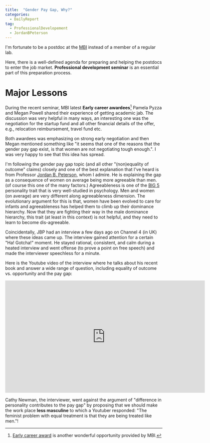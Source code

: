 ```yaml
---
title:  "Gender Pay Gap, Why?"
categories: 
  - DailyReport 
tag: 
  - ProfessionalDevelopement
  - JordanBPeterson
---
```


I'm fortunate to be a postdoc at the [MBI](https://mbi.osu.edu/) instead of a member of a regular lab. 
<!-- more --> 
Here, there is a well-defined agenda for preparing and helping the postdocs to enter the job market. 
__Professional development seminar__ is an essential part of this preparation process. 


# Major Lessons
During the recent seminar, MBI latest __Early career awardees__[^1] Pamela Pyzza and Megan Powell shared their experience of getting academic jab. The discussion was very helpful in many ways, an interesting one was the negotiation for the startup fund and all other financial details of the offer, e.g., relocation reimbursement, travel fund etc. 

Both awardees was emphasizing on strong early negotiation and then Megan mentioned something like "it seems that one of the reasons that the gender pay gap exist, is that women are not negotiating tough enough.".
I was very happy to see that this idea has spread. 

I'm following the gender pay gap topic (and all other "(non)equality of outcome" claims)  closely and one of the best explanation that I've heard is from Professor [Jordan B. Peterson](https://jordanbpeterson.com/), whom I admire. 
He is explaining the gap as a consequence of women on average being more agreeable than men. (of course this one of the many factors.) Agreeableness is one of the [BIG 5](https://en.wikipedia.org/wiki/Big_Five_personality_traits) personality trait that is very well-studied in psychology. Men and women (on average) are very different along agreeableness dimension. The evolutionary argument for this is that, women have been evolved to care for infants and agreeableness has helped them to climb up their dominance hierarchy. Now that they are fighting their way in the male dominance hierarchy, this trait (at least in this context) is not helpful, and they need to learn to become dis-agreeable. 

Coincidentally, JBP had an interview a few days ago on Channel 4 (in UK) where these ideas came up. The interview gained attention for a certain "Ha! Gotcha!" moment. He stayed rational, consistent, and calm during a heated interview and went offense (to prove a point on free speech) and made the interviewer speechless for a minute. 

Here is the Youtube video of the interview where he talks about his recent book and answer a wide range of question, including equality of outcome vs. opportunity and the pay gap:

<iframe width="640" height="360" src="https://www.youtube.com/embed/aMcjxSThD54" frameborder="0" allow="autoplay; encrypted-media" allowfullscreen></iframe>

Cathy Newman, the interviewer, went against the argument of "difference in personality contributes to the pay gap" by proposing that we should make the work place __less masculine__ to which a Youtuber responded: "The feminist problem with equal treatment is that they are being treated like men."! 



[^1]: [Early career award](https://mbi.osu.edu/participate/early-career-award/) is another wonderful opportunity provided by MBI.
